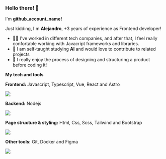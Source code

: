 ###  Hello there! 🚀
I'm **github_account_name!**

Just kidding, I'm **Alejandro**, +3 years of experience as Frontend developer!

 - 👷‍♀️ I've worked in different tech companies, and after that, I feel really confortable working with Javacript frameworks and libraries.
 - 🤖 I am self-taught studying **AI** and would love to contribute to related projects
 - 📝 I really enjoy the process of designing and structuring a product before coding it!

**My tech and tools**

__Frontend:__ Javascript, Typescript, Vue, React and Astro

![](https://skillicons.dev/icons?i=js,ts,vue,react,astro) 

**Backend:** Nodejs

![](https://skillicons.dev/icons?i=nodejs) 

**Page structure & styling:** Html, Css, Scss, Tailwind and Bootstrap

![](https://skillicons.dev/icons?i=html,css,scss,tailwind,bootstrap) 

**Other tools:** Git, Docker and Figma

![](https://skillicons.dev/icons?i=git,docker,figma) 
